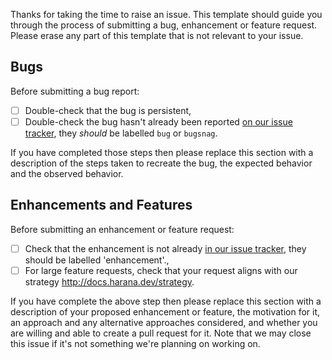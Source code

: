 Thanks for taking the time to raise an issue. This template should guide you through the process of submitting a bug, enhancement or feature request. Please erase any part of this template that is not relevant to your issue. 

## Bugs
Before submitting a bug report:

- [ ] Double-check that the bug is persistent,
- [ ] Double-check the bug hasn't already been reported [on our issue tracker](https://github.com/issues?utf8=%E2%9C%93&q=is%3Aopen+is%3Aissue+org%3Alibrariesio), they *should* be labelled `bug` or `bugsnag`.

If you have completed those steps then please replace this section with a description of the steps taken to recreate the bug, the expected behavior and the observed behavior.

## Enhancements and Features

Before submitting an enhancement or feature request:

- [ ] Check that the enhancement is not already [in our issue tracker](https://github.com/issues?utf8=%E2%9C%93&q=is%3Aopen+is%3Aissue+org%3Alibrariesio), they should be labelled 'enhancement'., 
- [ ] For large feature requests, check that your request aligns with our strategy http://docs.harana.dev/strategy.
 
If you have complete the above step then please replace this section with a description of your proposed enhancement or feature, the motivation for it, an approach and any alternative approaches considered, and whether you are willing and able to create a pull request for it. Note that we may close this issue if it's not something we're planning on working on.